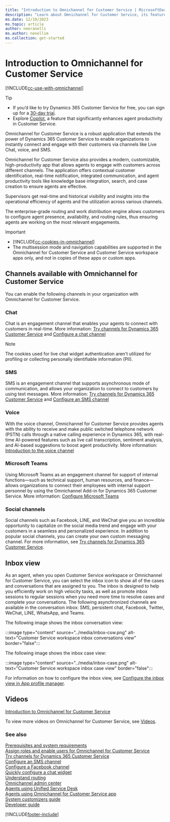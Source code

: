 ```yaml
---
title: "Introduction to Omnichannel for Customer Service | MicrosoftDocs"
description: "Learn about Omnichannel for Customer Service, its features, and how they can be configured in your organization."
ms.date: 12/19/2023
ms.topic: article
author: neeranelli
ms.author: nenellim
ms.collection: get-started
---
```

# Introduction to Omnichannel for Customer Service

[!INCLUDE[cc-use-with-omnichannel](../../includes/cc-use-with-omnichannel.md)]

> [!TIP]
> - If you’d like to try Dynamics 365 Customer Service for free, you can sign up for a [30-day trial](https://dynamics.microsoft.com/customer-service/customer-service/free-trial/).
> - Explore [Copilot](../use/use-copilot-features.md), a feature that significantly enhances agent productivity in Customer Service.

Omnichannel for Customer Service is a robust application that extends the power of Dynamics 365 Customer Service to enable organizations to instantly connect and engage with their customers via channels like Live Chat, voice, and SMS.

Omnichannel for Customer Service also provides a modern, customizable, high-productivity app that allows agents to engage with customers across different channels. The application offers contextual customer identification, real-time notification, integrated communication, and agent productivity tools like knowledge base integration, search, and case creation to ensure agents are effective.

Supervisors get real-time and historical visibility and insights into the operational efficiency of agents and the utilization across various channels.

The enterprise-grade routing and work distribution engine allows customers to configure agent presence, availability, and routing rules, thus ensuring agents are working on the most relevant engagements.

> [!IMPORTANT]
>
> - [!INCLUDE[cc-cookies-in-omnichannel](../../includes/cc-cookies-in-omnichannel.md)]
> - The multisession mode and navigation capabilities are supported in the Omnichannel for Customer Service and Customer Service workspace apps only, and not in copies of these apps or custom apps.

## Channels available with Omnichannel for Customer Service

You can enable the following channels in your organization with Omnichannel for Customer Service.

### Chat

Chat is an engagement channel that enables your agents to connect with customers in real-time. More information: [Try channels for Dynamics 365 Customer Service](try-channels.md) and [Configure a chat channel](../administer/set-up-chat-widget.md)

> [!NOTE]
>
> The cookies used for live chat widget authentication aren't utilized for profiling or collecting personally identifiable information (PII). 

### SMS

SMS is an engagement channel that supports asynchronous mode of communication, and allows your organization to connect to customers by using text messages. More information: [Try channels for Dynamics 365 Customer Service](try-channels.md) and [Configure an SMS channel](../administer/configure-sms-channel.md)

### Voice

With the voice channel, Omnichannel for Customer Service provides agents with the ability to receive and make public switched telephone network (PSTN) calls through a native calling experience in Dynamics 365, with real-time AI-powered features such as live call transcription, sentiment analysis, and AI-based suggestions to boost agent productivity. More information: [Introduction to the voice channel](../administer/voice-channel.md)

### Microsoft Teams

Using Microsoft Teams as an engagement channel for support of internal functions&mdash;such as technical support, human resources, and finance&mdash;allows organizations to connect their employees with internal support personnel by using the Omnichannel Add-in for Dynamics 365 Customer Service. More information: [Configure Microsoft Teams](../administer/configure-microsoft-teams.md)

### Social channels

Social channels such as Facebook, LINE, and WeChat give you an incredible opportunity to capitalize on the social media trend and engage with your customers in a seamless and personalized experience. In addition to popular social channels, you can create your own custom messaging channel. For more information, see [Try channels for Dynamics 365 Customer Service](try-channels.md).

## Inbox view

As an agent, when you open Customer Service workspace or Omnichannel for Customer Service, you can select the inbox icon to show all of the cases and conversations that are assigned to you. The inbox is designed to help you efficiently work on high velocity tasks, as well as promote inbox sessions to regular sessions when you need more time to resolve cases and complete your conversations. The following asynchronized channels are available in the conversation inbox: SMS, persistent chat, Facebook, Twitter, WeChat, LINE, WhatsApp, and Teams.

The following image shows the inbox conversation view:

:::image type="content" source="../media/inbox-csw.png" alt-text="Customer Service workspace inbox conversations view" border="false":::

The following image shows the inbox case view:

:::image type="content" source="../media/inbox-case.png" alt-text="Customer Service workspace inbox case view" border="false":::

For information on how to configure the inbox view, see [Configure the inbox view in App profile manager](/dynamics365/app-profile-manager/app-profile-manager#configure-the-inbox-view).

## Videos

[Introduction to Omnichannel for Customer Service](https://go.microsoft.com/fwlink/p/?linkid=2097511)

To view more videos on Omnichannel for Customer Service, see [Videos](../use/videos.md).

### See also

[Prerequisites and system requirements](system-requirements-omnichannel.md)  
[Assign roles and enable users for Omnichannel for Customer Service](add-users-assign-roles.md)  
[Try channels for Dynamics 365 Customer Service](try-channels.md)  
[Configure an SMS channel](../administer/configure-sms-channel.md)  
[Configure a Facebook channel](../administer/configure-facebook-channel.md)  
[Quickly configure a chat widget](../configure-live-chat.md)  
[Understand routing](../administer/overview-unified-routing.md)  
[Omnichannel admin center](../oc-admin-center.md)  
[Agents using Unified Service Desk](../../unified-service-desk/oc-usd/omnichannel-agent.md)  
[Agents using Omnichannel for Customer Service app](../use/omnichannel-customer-service-app-agent.md)  
[System customizers guide](../administer/omnichannel-customizer.md)  
[Developer guide](../develop/omnichannel-developer.md)


[!INCLUDE[footer-include](../../includes/footer-banner.md)]
